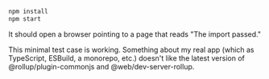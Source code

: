 ```sh
npm install
npm start
```

It should open a browser pointing to a page that reads "The import passed."

This minimal test case is working. Something about my real app (which as TypeScript, ESBuild, a monorepo, etc.) doesn't like the latest version of @rollup/plugin-commonjs and @web/dev-server-rollup.
